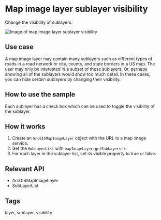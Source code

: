 # Map image layer sublayer visibility

Change the visibility of sublayers.

![Image of map image layer sublayer visibility](change-sublayer-visibility.png)

## Use case

A map image layer may contain many sublayers such as different types of roads in a road network or city, county, and state borders in a US map. The user may only be interested in a subset of these sublayers. Or, perhaps showing all of the sublayers would show too much detail. In these cases, you can hide certain sublayers by changing their visibility.

## How to use the sample

Each sublayer has a check box which can be used to toggle the visibility of the sublayer.

## How it works

1.  Create an `ArcGISMapImageLayer` object with the URL to a map image service.
2.  Get the `SubLayerList` with `mapImageLayer.getSubLayers()`.
3.  For each layer in the sublayer list, set its visible property to true or false.

## Relevant API

*   ArcGISMapImageLayer
*   SubLayerList

## Tags

layer, sublayer, visibility